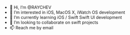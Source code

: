 - 👋 Hi, I’m @RAYCHEV
- 👀 I’m interested in iOS, MacOS X, iWatch OS development
- 🌱 I’m currently learning iOS / Swift Swift UI development
- 💞️ I’m looking to collaborate on swift projects
- 📫 Reach me by email 

<!---
RAYCHEV/RAYCHEV is a ✨ special ✨ repository because its `README.md` (this file) appears on your GitHub profile.
You can click the Preview link to take a look at your changes.
--->
